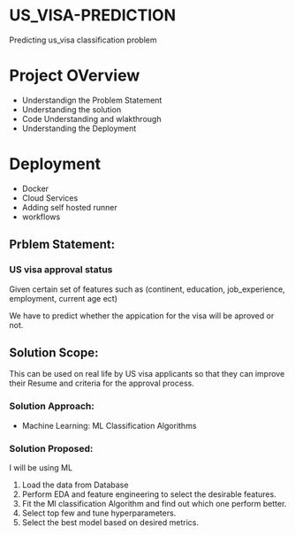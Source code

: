 # US_VISA-PREDICTION
Predicting us_visa classification problem

# Project OVerview
* Understandign the Problem Statement
* Understanding the solution
* Code Understanding and wlakthrough
* Understanding the Deployment

# Deployment
* Docker
* Cloud Services
* Adding self hosted runner
* workflows


## Prblem Statement:
### US visa approval status

Given certain set of features such as (continent, education, job_experience, employment, current age ect)

We have to predict whether the appication for the visa will be aproved or not.

## Solution Scope:
This can be used on real life by US visa applicants so that they can improve their Resume and criteria for the approval process.

### Solution Approach:
* Machine Learning: ML Classification Algorithms

### Solution Proposed:
I will be using ML
1. Load the data from Database
2. Perform EDA and feature engineering to select the desirable features.
3. Fit the Ml classification Algorithm and find out which one perform better.
4. Select top few and tune hyperparameters.
5. Select the best model based on desired metrics.